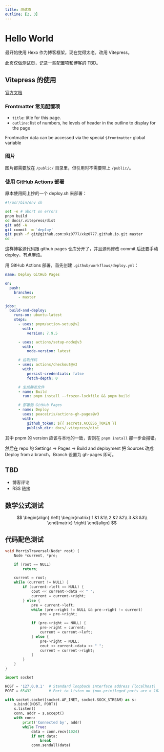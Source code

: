 ```yaml
---
title: 测试页
outline: [2, 3]
---
```


# Hello World

最开始使用 Hexo 作为博客框架，现在觉得太老，改用 Vitepress。

此页仅做测试页，记录一些配置项和博客的 TBD。

## Vitepress 的使用

[官方文档](https://vitepress.dev/guide/getting-started)

### Frontmatter 常见配置项

- `title`: title for this page.
- `outline`: list of numbers, he levels of header in the outline to display for the page

Frontmatter data can be accessed via the special `$frontmatter` global variable

### 图片

图片都需要放在 `/public/` 目录里，但引用时不需要带上 `/public/`。

### 使用 GitHub Actions 部署

原本使用网上抄的一个 deploy.sh 来部署：

```bash
#!/usr/bin/env sh

set -e # abort on errors
pnpm build
cd docs/.vitepress/dist
git add -A
git commit -m 'deploy'
git push -f git@github.com:xkz0777/xkz0777.github.io.git master
cd -
```

这样博客源代码跟 github pages 仓库分开了，并且源码修改 commit 后还要手动 deploy，有点麻烦。

用 GitHub Actions 部署，首先创建 `.github/workflows/deploy.yml`：

```yaml
name: Deploy GitHub Pages

on:
  push:
    branches:
      - master

jobs:
  build-and-deploy:
    runs-on: ubuntu-latest
    steps:
      - uses: pnpm/action-setup@v2
        with:
          version: 7.9.5

      - uses: actions/setup-node@v3
        with:
          node-version: latest

      # 拉取代码
      - uses: actions/checkout@v3
        with:
          persist-credentials: false
          fetch-depth: 0

      # 生成静态文件
      - name: Build
        run: pnpm install --frozen-lockfile && pnpm build

      # 部署到 GitHub Pages
      - name: Deploy
        uses: peaceiris/actions-gh-pages@v3
        with:
          github_token: ${{ secrets.ACCESS_TOKEN }}
          publish_dir: docs/.vitepress/dist
```

其中 pnpm 的 version 应该与本地的一致，否则在 `pnpm install` 那一步会报错。

然后在 repo 的 Settings -> Pages -> Build and deployment 把 Sources 改成 Deploy from a branch，Branch 设置为 gh-pages 即可。

## TBD

- 博客评论
- RSS 链接

## 数学公式测试

$$
\begin{align}
\left(
\begin{matrix}
1 &1 &1\\
2 &2 &2\\
3 &3 &3\\
\end{matrix}
\right)
\end{align}
$$

## 代码配色测试

```cpp
void MorrisTraversal(Node* root) {
    Node *current, *pre;

    if (root == NULL)
        return;

    current = root;
    while (current != NULL) {
        if (current->left == NULL) {
            cout << current->data << " ";
            current = current->right;
        } else {
            pre = current->left;
            while (pre->right != NULL && pre->right != current)
                pre = pre->right;

            if (pre->right == NULL) {
                pre->right = current;
                current = current->left;
            } else {
                pre->right = NULL;
                cout << current->data << " ";
                current = current->right;
            }
        }
    }
}
```

```python
import socket

HOST = '127.0.0.1'  # Standard loopback interface address (localhost)
PORT = 65432        # Port to listen on (non-privileged ports are > 1023)

with socket.socket(socket.AF_INET, socket.SOCK_STREAM) as s:
    s.bind((HOST, PORT))
    s.listen()
    conn, addr = s.accept()
    with conn:
        print('Connected by', addr)
        while True:
            data = conn.recv(1024)
            if not data:
                break
            conn.sendall(data)
```

